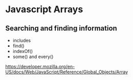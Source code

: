 # Javascript Arrays

## Searching and finding information
  
  - includes
  - find()
  - indexOf()
  - some() and every()
  
  
https://developer.mozilla.org/en-US/docs/Web/JavaScript/Reference/Global_Objects/Array
